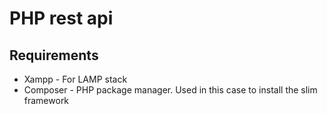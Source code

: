 # PHP rest api

## Requirements
* Xampp - For LAMP stack
* Composer - PHP package manager. Used in this case to install the slim framework
